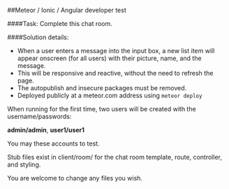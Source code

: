 ##Meteor / Ionic / Angular developer test

####Task: 
Complete this chat room.

####Solution details:
- When a user enters a message into the input box, a new list item will appear onscreen (for all users) with their picture, name, and the message.  
- This will be responsive and reactive, without the need to refresh the page.
- The autopublish and insecure packages must be removed.
- Deployed publicly at a meteor.com address using `meteor deploy`

When running for the first time, two users will be created with the username/passwords:

**admin/admin**, **user1/user1**

You may these accounts to test.

Stub files exist in client/room/ for the chat room template, route, controller, and styling.  

You are welcome to change any files you wish.
